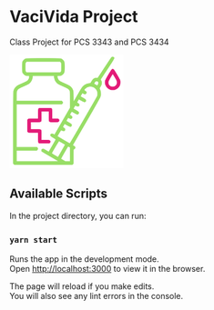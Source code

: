 # VaciVida Project
Class Project for PCS 3343 and PCS 3434

<img width="200" alt="icon" src="https://github.com/iltonandrew/vacinas-app/blob/main/assets/images/icon.png">

## Available Scripts

In the project directory, you can run:

### `yarn start`

Runs the app in the development mode.<br />
Open [http://localhost:3000](http://localhost:3000) to view it in the browser.

The page will reload if you make edits.<br />
You will also see any lint errors in the console.


